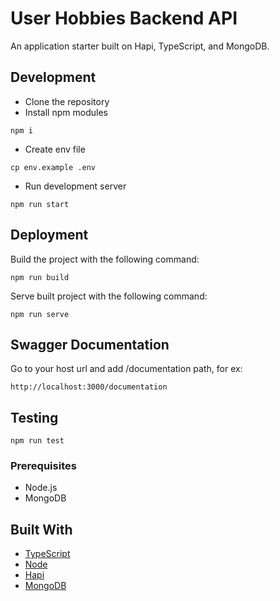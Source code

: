 # User Hobbies Backend API

An application starter built on Hapi, TypeScript, and MongoDB.

## Development

* Clone the repository
* Install npm modules
```
npm i
```
* Create env file
```
cp env.example .env
```
* Run development server
```
npm run start
```

## Deployment

Build the project with the following command:
```
npm run build
```
Serve built project with the following command:
```
npm run serve
```

## Swagger Documentation

Go to your host url and add /documentation path, for ex:
```
http://localhost:3000/documentation
```

## Testing

```
npm run test
```

### Prerequisites

* Node.js
* MongoDB

## Built With

* [TypeScript](https://www.typescriptlang.org/)
* [Node](https://nodejs.org/en/)
* [Hapi](https://hapijs.com/)
* [MongoDB](https://www.mongodb.com/)

